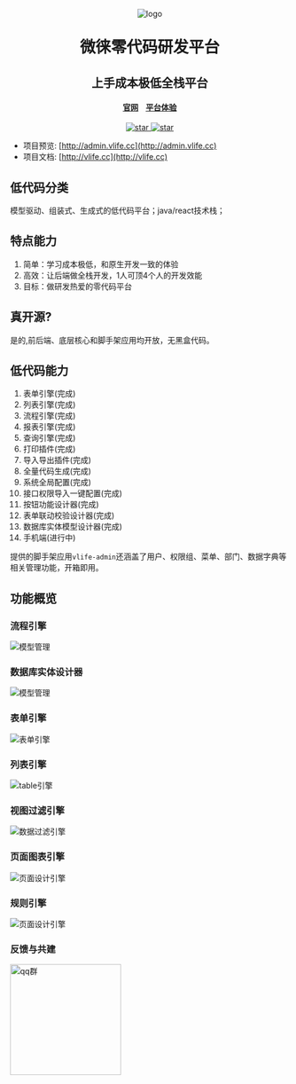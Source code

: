 <p align="center">
	<img alt="logo" src="https://gitee.com/wwwlike/vlife/raw/master/docs/static/logo1.jpg">
</p>
<h1 align="center" style="margin: 30px 0 30px; font-weight: bold;">微徕零代码研发平台</h1>
<h2 align="center">上手成本极低全栈平台</h2>
<h4 align="center"><a target="_blank" href="http://vlife.cc">官网</a>&nbsp;&nbsp;
&nbsp;<a target="_blank" href="http://admin.vlife.cc/login">平台体验</a></h4>
<p align="center">
    <a href="https://gitee.com/wwwlike/vlife" target="_blank">
      <img src="https://gitee.com/wwwlike/vlife/badge/star.svg?theme=dark" alt="star" />
    </a>
    <a href="https://gitee.com/wwwlike/vlife" target="_blank">
      <img src="https://gitee.com/wwwlike/vlife/badge/fork.svg?theme=dark" alt="star" />
    </a>
</p>

- 项目预览:   [http://admin.vlife.cc](http://admin.vlife.cc)
- 项目文档:   [http://vlife.cc](http://vlife.cc)

## 低代码分类
 模型驱动、组装式、生成式的低代码平台；java/react技术栈；

## 特点能力
1.  简单：学习成本极低，和原生开发一致的体验
2.  高效：让后端做全栈开发，1人可顶4个人的开发效能
3.  目标：做研发热爱的零代码平台

## 真开源?
是的,前后端、底层核心和脚手架应用均开放，无黑盒代码。

## 低代码能力
1. 表单引擎(完成)
2. 列表引擎(完成)
3. 流程引擎(完成)
4. 报表引擎(完成)
5. 查询引擎(完成)
6. 打印插件(完成)
7. 导入导出插件(完成)
8. 全量代码生成(完成)
9. 系统全局配置(完成)
10.  接口权限导入一键配置(完成)
11.  按钮功能设计器(完成)
12. 表单联动校验设计器(完成)
13. 数据库实体模型设计器(完成)
14.  手机端(进行中)

提供的脚手架应用`vlife-admin`还涵盖了用户、权限组、菜单、部门、数据字典等相关管理功能，开箱即用。

## 功能概览

### 流程引擎
  ![模型管理](https://gitee.com/wwwlike/vlife/raw/master/docs/static/flow.png)

### 数据库实体设计器
  ![模型管理](https://gitee.com/wwwlike/vlife/raw/master//docs/static/abcd.png)

### 表单引擎
  ![表单引擎](https://gitee.com/wwwlike/vlife/raw/master//docs/static/formDesign.png)

### 列表引擎
  ![table引擎](https://gitee.com/wwwlike/vlife/raw/master//docs/static/tableDesign.png)

### 视图过滤引擎
  ![数据过滤引擎](https://gitee.com/wwwlike/vlife/raw/master//docs/static/queryDesign.png)

### 页面图表引擎
  ![页面设计引擎](https://gitee.com/wwwlike/vlife/raw/master//docs/static/pageDesign.png)


### 规则引擎
![页面设计引擎](https://gitee.com/wwwlike/vlife/raw/master//docs/static/rule.png)



### 反馈与共建

<div >
    <div style="display: inline-block;width:200px">
      <img style="width: 200px; height: 200px;" src="https://gitee.com/wwwlike/vlife/raw/master//docs/static/qqq.png" alt="qq群">
    </div>
</div>
